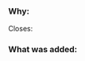 <!--
  Thank you for contributing to this project!
  Please fill in all the required information below.
-->

### Why:

Closes: 

<!-- 
  Please describe what problem does this PR closes with details, possibly
  steps to reproduce etc.
-->

### What was added:

<!--
  Let us know what you are changing.
  Share as mush as possible that could provide the whole context of the change.
  If possible, include any code snippets, videos, screenshots, or gifs.
-->
